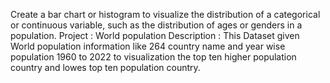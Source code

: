 Create a bar chart or histogram to visualize the distribution of a categorical or continuous variable, such as the distribution of ages or genders in a population.
Project : World population
Description :
           This Dataset given World population information like 264 country name and year wise
           population 1960 to 2022 to visualization the top ten higher population country and lowes
           top ten population country. 
